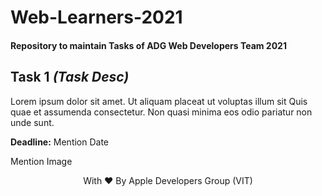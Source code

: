 # Web-Learners-2021
#### Repository to maintain Tasks of ADG Web Developers Team 2021

## Task 1 *(Task Desc)*
Lorem ipsum dolor sit amet. Ut aliquam placeat ut voluptas illum sit Quis quae et assumenda consectetur. Non quasi minima eos odio pariatur non unde sunt.

**Deadline:** Mention Date

Mention Image

<p align="center" width="100%">
   With ❤️ By Apple Developers Group (VIT)  
</p>